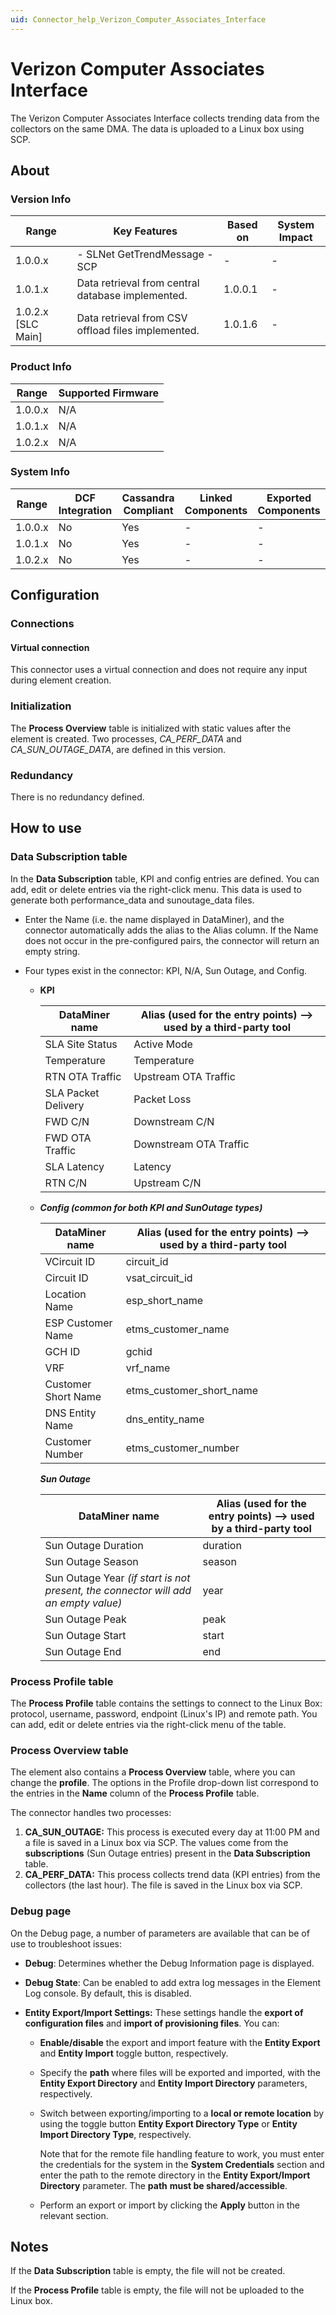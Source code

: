 ```yaml
---
uid: Connector_help_Verizon_Computer_Associates_Interface
---
```


# Verizon Computer Associates Interface

The Verizon Computer Associates Interface collects trending data from the collectors on the same DMA. The data is uploaded to a Linux box using SCP.

## About

### Version Info

| **Range**            | **Key Features**                                   | **Based on** | **System Impact** |
|----------------------|----------------------------------------------------|--------------|-------------------|
| 1.0.0.x              | \- SLNet GetTrendMessage - SCP                     | \-           | \-                |
| 1.0.1.x              | Data retrieval from central database implemented.  | 1.0.0.1      | \-                |
| 1.0.2.x \[SLC Main\] | Data retrieval from CSV offload files implemented. | 1.0.1.6      | \-                |

### Product Info

| Range     | Supported Firmware     |
|-----------|------------------------|
| 1.0.0.x   | N/A                    |
| 1.0.1.x   | N/A                    |
| 1.0.2.x   | N/A                    |

### System Info

| Range     | DCF Integration     | Cassandra Compliant     | Linked Components     | Exported Components     |
|-----------|---------------------|-------------------------|-----------------------|-------------------------|
| 1.0.0.x   | No                  | Yes                     | \-                    | \-                      |
| 1.0.1.x   | No                  | Yes                     | \-                    | \-                      |
| 1.0.2.x   | No                  | Yes                     | \-                    | \-                      |

## Configuration

### Connections

#### Virtual connection

This connector uses a virtual connection and does not require any input during element creation.

### Initialization

The **Process Overview** table is initialized with static values after the element is created. Two processes, *CA_PERF_DATA* and *CA_SUN_OUTAGE_DATA*, are defined in this version.

### Redundancy

There is no redundancy defined.

## How to use

### Data Subscription table

In the **Data Subscription** table, KPI and config entries are defined. You can add, edit or delete entries via the right-click menu. This data is used to generate both performance_data and sunoutage_data files.

- Enter the Name (i.e. the name displayed in DataMiner), and the connector automatically adds the alias to the Alias column. If the Name does not occur in the pre-configured pairs, the connector will return an empty string.
- Four types exist in the connector: KPI, N/A, Sun Outage, and Config.

  - **KPI**

    | DataMiner name      | Alias (used for the entry points) --\> used by a third-party tool     |
    |---------------------|-----------------------------------------------------------------------|
    | SLA Site Status     | Active Mode                                                           |
    | Temperature         | Temperature                                                           |
    | RTN OTA Traffic     | Upstream OTA Traffic                                                  |
    | SLA Packet Delivery | Packet Loss                                                           |
    | FWD C/N             | Downstream C/N                                                        |
    | FWD OTA Traffic     | Downstream OTA Traffic                                                |
    | SLA Latency         | Latency                                                               |
    | RTN C/N             | Upstream C/N                                                          |

  - ***Config (common for both KPI and SunOutage types)***

    | DataMiner name      | Alias (used for the entry points) --\> used by a third-party tool     |
    |---------------------|-----------------------------------------------------------------------|
    | VCircuit ID         | circuit_id                                                            |
    | Circuit ID          | vsat_circuit_id                                                       |
    | Location Name       | esp_short_name                                                        |
    | ESP Customer Name   | etms_customer_name                                                    |
    | GCH ID              | gchid                                                                 |
    | VRF                 | vrf_name                                                              |
    | Customer Short Name | etms_customer_short_name                                              |
    | DNS Entity Name     | dns_entity_name                                                       |
    | Customer Number     | etms_customer_number                                                  |

    ***Sun Outage***

    | DataMiner name                                                                  | Alias (used for the entry points) --\> used by a third-party tool     |
    |---------------------------------------------------------------------------------|-----------------------------------------------------------------------|
    | Sun Outage Duration                                                             | duration                                                              |
    | Sun Outage Season                                                               | season                                                                |
    | Sun Outage Year *(if start is not present, the connector will add an empty value)* | year                                                                  |
    | Sun Outage Peak                                                                 | peak                                                                  |
    | Sun Outage Start                                                                | start                                                                 |
    | Sun Outage End                                                                  | end                                                                   |

### Process Profile table

The **Process Profile** table contains the settings to connect to the Linux Box: protocol, username, password, endpoint (Linux's IP) and remote path. You can add, edit or delete entries via the right-click menu of the table.

### Process Overview table

The element also contains a **Process Overview** table, where you can change the **profile**. The options in the Profile drop-down list correspond to the entries in the **Name** column of the **Process Profile** table.

The connector handles two processes:

1. **CA_SUN_OUTAGE:** This process is executed every day at 11:00 PM and a file is saved in a Linux box via SCP. The values come from the **subscriptions** (Sun Outage entries) present in the **Data Subscription** table.
1. **CA_PERF_DATA:** This process collects trend data (KPI entries) from the collectors (the last hour). The file is saved in the Linux box via SCP.

### Debug page

On the Debug page, a number of parameters are available that can be of use to troubleshoot issues:

- **Debug**: Determines whether the Debug Information page is displayed.

- **Debug State**: Can be enabled to add extra log messages in the Element Log console. By default, this is disabled.

- **Entity Export/Import Settings:** These settings handle the **export of** **configuration files** and **import of provisioning files**. You can:

  - **Enable/disable** the export and import feature with the **Entity Export** and **Entity Import** toggle button, respectively.

  - Specify the **path** where files will be exported and imported, with the **Entity Export Directory** and **Entity Import Directory** parameters, respectively.

  - Switch between exporting/importing to a **local or remote location** by using the toggle button **Entity Export Directory Type** or **Entity Import Directory Type**, respectively.

    Note that for the remote file handling feature to work, you must enter the credentials for the system in the **System Credentials** section and enter the path to the remote directory in the **Entity Export/Import Directory** parameter. The **path** **must be shared/accessible**.

  - Perform an export or import by clicking the **Apply** button in the relevant section.

## Notes

If the **Data Subscription** table is empty, the file will not be created.

If the **Process Profile** table is empty, the file will not be uploaded to the Linux box.
